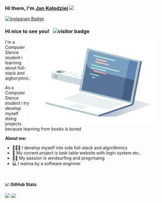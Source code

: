 ### Hi there, I'm <a href="https://github.com/JanKolo04" target="_blank">Jan Kołodziej</a> <img src="https://media.giphy.com/media/hvRJCLFzcasrR4ia7z/giphy.gif" height="25px">

[![Instagram Badge](https://img.shields.io/badge/-Instagram-e4405f?style=flat-square&logo=Instagram&logoColor=white)](https://www.instagram.com/jano_freshmann/)

### Hi nice to see you! &nbsp; ![visitor badge](https://komarev.com/ghpvc/?username=JanKolo04&color=blue)


<img align="right" alt="GIF" src="code_gif.gif" width="420" height="280"/>



I'm a Computer Sience student i learning about full-stack and alghorytmic.

As a Computer Sience student i try develop myself doing projects because learning from books is bored

**About me:**
- 👨🏻‍💻 I develop myself into side full-stack and algorithmics
- 🚀 My current project is task table website with login system etc..
- 🏄‍♂️ My passion is windsurfing and progrmaing 
- 💻 I wanna by a software enginner

<br>


**&#x1f4c8; GitHub Stats**

<p>
  <img height="180px" src="https://github-readme-stats.vercel.app/api?username=JanKolo04&show_icons=true&hide_border=true&&count_private=true&include_all_commits=true"/>
  
  <img height="180px" src="https://github-readme-stats.vercel.app/api/top-langs/?username=JanKolo04&exclude_repo=KNN-Image-Classification&show_icons=true&hide_border=true&layout=compact&langs_count=8"/>
</p>






